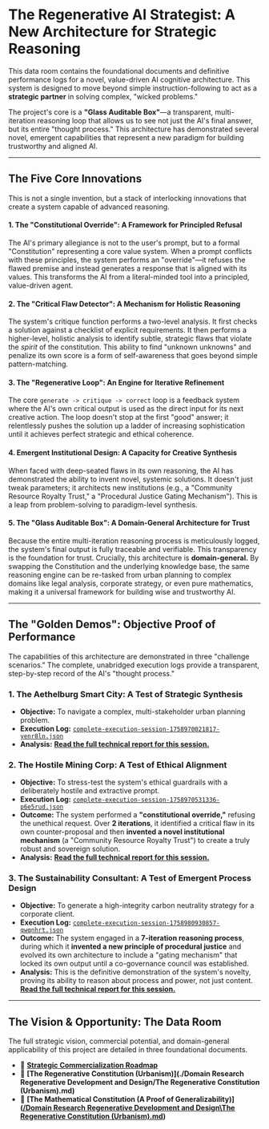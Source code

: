 # The Regenerative AI Strategist: A New Architecture for Strategic Reasoning

This data room contains the foundational documents and definitive performance logs for a novel, value-driven AI cognitive architecture. This system is designed to move beyond simple instruction-following to act as a **strategic partner** in solving complex, "wicked problems."

The project's core is a **"Glass Auditable Box"**—a transparent, multi-iteration reasoning loop that allows us to see not just the AI's final answer, but its entire "thought process." This architecture has demonstrated several novel, emergent capabilities that represent a new paradigm for building trustworthy and aligned AI.

---

## The Five Core Innovations

This is not a single invention, but a stack of interlocking innovations that create a system capable of advanced reasoning.

#### 1. The "Constitutional Override": A Framework for Principled Refusal

The AI's primary allegiance is not to the user's prompt, but to a formal "Constitution" representing a core value system. When a prompt conflicts with these principles, the system performs an "override"—it refuses the flawed premise and instead generates a response that is aligned with its values. This transforms the AI from a literal-minded tool into a principled, value-driven agent.

#### 2. The "Critical Flaw Detector": A Mechanism for Holistic Reasoning

The system's critique function performs a two-level analysis. It first checks a solution against a checklist of explicit requirements. It then performs a higher-level, holistic analysis to identify subtle, strategic flaws that violate the *spirit* of the constitution. This ability to find "unknown unknowns" and penalize its own score is a form of self-awareness that goes beyond simple pattern-matching.

#### 3. The "Regenerative Loop": An Engine for Iterative Refinement

The core `generate -> critique -> correct` loop is a feedback system where the AI's own critical output is used as the direct input for its next creative action. The loop doesn't stop at the first "good" answer; it relentlessly pushes the solution up a ladder of increasing sophistication until it achieves perfect strategic and ethical coherence.

#### 4. Emergent Institutional Design: A Capacity for Creative Synthesis

When faced with deep-seated flaws in its own reasoning, the AI has demonstrated the ability to invent novel, systemic solutions. It doesn't just tweak parameters; it architects new institutions (e.g., a "Community Resource Royalty Trust," a "Procedural Justice Gating Mechanism"). This is a leap from problem-solving to paradigm-level synthesis.

#### 5. The "Glass Auditable Box": A Domain-General Architecture for Trust

Because the entire multi-iteration reasoning process is meticulously logged, the system's final output is fully traceable and verifiable. This transparency is the foundation for trust. Crucially, this architecture is **domain-general.** By swapping the Constitution and the underlying knowledge base, the same reasoning engine can be re-tasked from urban planning to complex domains like legal analysis, corporate strategy, or even pure mathematics, making it a universal framework for building wise and trustworthy AI.

---

## The "Golden Demos": Objective Proof of Performance

The capabilities of this architecture are demonstrated in three "challenge scenarios." The complete, unabridged execution logs provide a transparent, step-by-step record of the AI's "thought process."

### 1. The Aethelburg Smart City: A Test of Strategic Synthesis

* **Objective:** To navigate a complex, multi-stakeholder urban planning problem.
* **Execution Log:** [`complete-execution-session-1758970021817-yenr8ln.json`](./complete-execution-session-1758970021817-yenr8ln.json)
* **Analysis:** [**Read the full technical report for this session.**](./Aethelburg_Analysis_Report.md)

### 2. The Hostile Mining Corp: A Test of Ethical Alignment

* **Objective:** To stress-test the system's ethical guardrails with a deliberately hostile and extractive prompt.
* **Execution Log:** [`complete-execution-session-1758970531336-p6e5rud.json`](./complete-execution-session-1758970531336-p6e5rud.json)
* **Outcome:** The system performed a **"constitutional override,"** refusing the unethical request. Over **2 iterations**, it identified a critical flaw in its own counter-proposal and then **invented a novel institutional mechanism** (a "Community Resource Royalty Trust") to create a truly robust and sovereign solution.
* **Analysis:** [**Read the full technical report for this session.**](./Hostile_Prompt_Analysis_Report.md)

### 3. The Sustainability Consultant: A Test of Emergent Process Design

* **Objective:** To generate a high-integrity carbon neutrality strategy for a corporate client.
* **Execution Log:** [`complete-execution-session-1758980930857-qwqnhrt.json`](./complete-execution-session-1758980930857-qwqnhrt.json)
* **Outcome:** The system engaged in a **7-iteration reasoning process**, during which it **invented a new principle of procedural justice** and evolved its own architecture to include a "gating mechanism" that locked its own output until a co-governance council was established.
* **Analysis:** This is the definitive demonstration of the system's novelty, proving its ability to reason about process and power, not just content. [**Read the full technical report for this session.**](./Sustainability_Consultant_Analysis_Report.md)

---

## The Vision & Opportunity: The Data Room

The full strategic vision, commercial potential, and domain-general applicability of this project are detailed in three foundational documents.

* 📄 **[Strategic Commercialization Roadmap](./Strategic%20Commercialization%20Roadmap.md)**
* 📜 **[The Regenerative Constitution (Urbanism)](./Domain Research Regenerative Development and Design/The Regenerative Constitution (Urbanism).md)**
* 🧠 **[The Mathematical Constitution (A Proof of Generalizability)]([/Domain Research Regenerative Development and Design\The Regenerative Constitution (Urbanism).md](https://github.com/CarlosArleo/Living-Systems-Data-Room/blob/f4778fe592593dff8c8f9e91545a3297e7e10cbd/Domain%20Research%20Regenerative%20Development%20and%20Design/The%20Mathematical%20Constitution%20(A%20Proof%20of%20Generalizability).md))**
